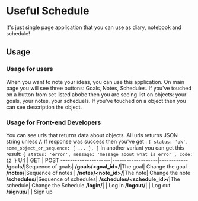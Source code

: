 # Useful Schedule
It's just single page application that you can use as diary, notebook and schedule!

## Usage
### Usage for users
When you want to note your ideas, you can use this application. On main page you will see three buttons: Goals, Notes, Schedules.
If you've touched on a button from set listed abobe then you are seeing list on objects: your goals, your notes, your scheduels.
If you've touched on a object then you can see description the object.

### Usage for Front-end Developers
You can see urls that returns data about objects. All urls returns JSON string unless **/**.
If response was success then you've get :
`{
  status: 'ok',
  some_object_or_sequence: { ... },
}`
In another variant you can get this result:
`{
  status: 'error',
  message: 'message about what is error',
  code: 12
}`
Url | GET | POST
---------------------|-------------------|------------
**/goals/**|Sequence of goals| 
**/goals/<goal_id>/**|The goal| Change the goal
**/notes/**|Sequence of notes | 
**/notes/<note_id>/**|The note| Change the note
**/schedules/**|Sequence of schedules| 
**/schedules/<schedule_id>/**|The schedule| Change the Schedule
**/login/**| | Log in
**/logout/**| | Log out
**/signup/**| | Sign up
